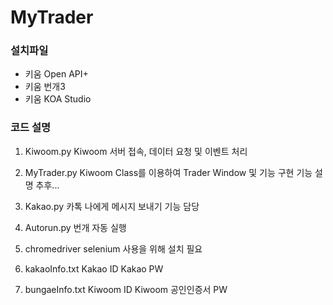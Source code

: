 # MyTrader
### 설치파일
* 키움 Open API+
* 키움 번개3
* 키움 KOA Studio

### 코드 설명
1. Kiwoom.py
    Kiwoom 서버 접속, 데이터 요청 및 이벤트 처리

2. MyTrader.py
    Kiwoom Class를 이용하여 Trader Window 및 기능 구현
    기능 설명 추후...

3. Kakao.py
    카톡 나에게 메시지 보내기 기능 담당

4. Autorun.py
    번개 자동 실행

4. chromedriver
    selenium 사용을 위해 설치 필요

5. kakaoInfo.txt
    Kakao ID
    Kakao PW

6. bungaeInfo.txt
    Kiwoom ID
    Kiwoom 공인인증서 PW
